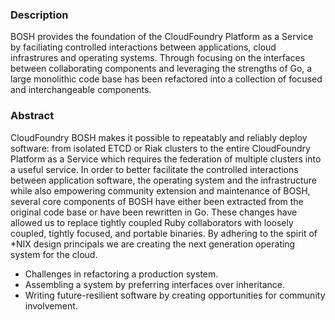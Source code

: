 ### Description

BOSH provides the foundation of the CloudFoundry Platform as a Service by
faciliating controlled interactions between applications, cloud infrastrures
and operating systems. Through focusing on the interfaces between collaborating
components and leveraging the strengths of Go, a large monolithic code base has
been refactored into a collection of focused and interchangeable components. 

### Abstract

CloudFoundry BOSH makes it possible to repeatably and reliably deploy software:
from isolated ETCD or Riak clusters to the entire CloudFoundry Platform as a 
Service which requires the federation of multiple clusters into a useful 
service. In order to better facilitate the controlled interactions between 
application software, the operating system and the infrastructure while also 
empowering community extension and maintenance of BOSH, several core components
of BOSH have either been extracted from the original code base or have been
rewritten in Go. These changes have allowed us to replace tightly coupled Ruby
collaborators with loosely coupled, tightly focused, and portable binaries. By
adhering to the spirit of *NIX design principals we are creating the next
generation operating system for the cloud.

 * Challenges in refactoring a production system.
 * Assembling a system by preferring interfaces over inheritance.
 * Writing future-resilient software by creating opportunities for community
   involvement.
